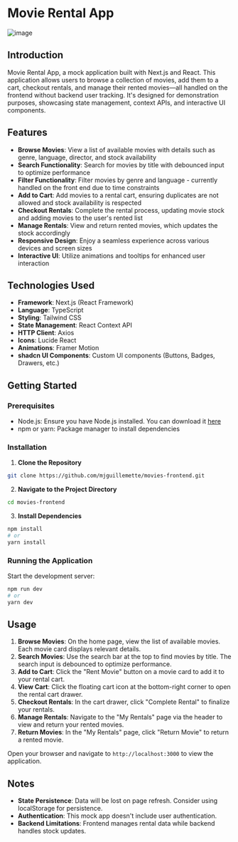 # Movie Rental App
![image](https://github.com/user-attachments/assets/bf72af4d-adcd-4904-b6d4-80ce09c9f0e6)

## Introduction
Movie Rental App, a mock application built with Next.js and React. This application allows users to browse a collection of movies, add them to a cart, checkout rentals, and manage their rented movies—all handled on the frontend without backend user tracking. It's designed for demonstration purposes, showcasing state management, context APIs, and interactive UI components.

## Features
- **Browse Movies**: View a list of available movies with details such as genre, language, director, and stock availability
- **Search Functionality**: Search for movies by title with debounced input to optimize performance
- **Filter Functionality**: Filter movies by genre and language - currently handled on the front end due to time constraints
- **Add to Cart**: Add movies to a rental cart, ensuring duplicates are not allowed and stock availability is respected
- **Checkout Rentals**: Complete the rental process, updating movie stock and adding movies to the user's rented list
- **Manage Rentals**: View and return rented movies, which updates the stock accordingly
- **Responsive Design**: Enjoy a seamless experience across various devices and screen sizes
- **Interactive UI**: Utilize animations and tooltips for enhanced user interaction

## Technologies Used
- **Framework**: Next.js (React Framework)
- **Language**: TypeScript
- **Styling**: Tailwind CSS
- **State Management**: React Context API
- **HTTP Client**: Axios
- **Icons**: Lucide React
- **Animations**: Framer Motion
- **shadcn UI Components**: Custom UI components (Buttons, Badges, Drawers, etc.)

## Getting Started

### Prerequisites
- Node.js: Ensure you have Node.js installed. You can download it [here](https://nodejs.org)
- npm or yarn: Package manager to install dependencies

### Installation

1. **Clone the Repository**
```bash
git clone https://github.com/mjguillemette/movies-frontend.git
```

2. **Navigate to the Project Directory**
```bash
cd movies-frontend
```

3. **Install Dependencies**
```bash
npm install
# or
yarn install
```

### Running the Application
Start the development server:
```bash
npm run dev
# or
yarn dev
```

## Usage

1. **Browse Movies**: On the home page, view the list of available movies. Each movie card displays relevant details.
2. **Search Movies**: Use the search bar at the top to find movies by title. The search input is debounced to optimize performance.
3. **Add to Cart**: Click the "Rent Movie" button on a movie card to add it to your rental cart.
4. **View Cart**: Click the floating cart icon at the bottom-right corner to open the rental cart drawer.
5. **Checkout Rentals**: In the cart drawer, click "Complete Rental" to finalize your rentals.
6. **Manage Rentals**: Navigate to the "My Rentals" page via the header to view and return your rented movies.
7. **Return Movies**: In the "My Rentals" page, click "Return Movie" to return a rented movie.

Open your browser and navigate to `http://localhost:3000` to view the application.

## Notes
- **State Persistence**: Data will be lost on page refresh. Consider using localStorage for persistence.
- **Authentication**: This mock app doesn't include user authentication.
- **Backend Limitations**: Frontend manages rental data while backend handles stock updates.
